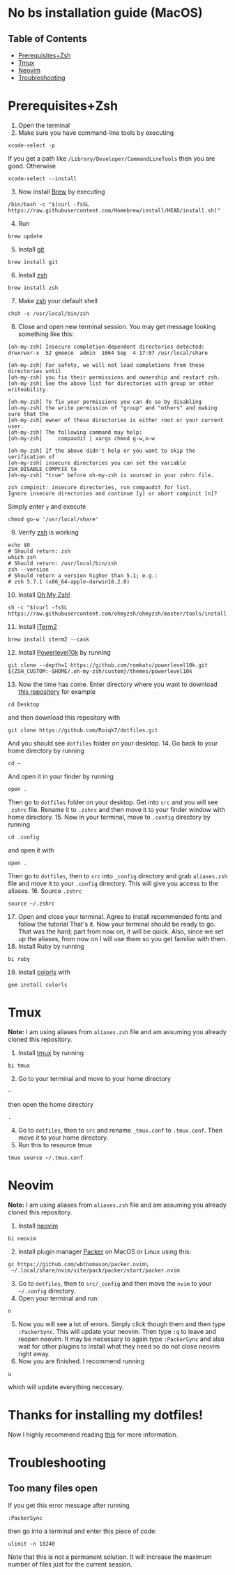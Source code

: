 # No bs installation guide (MacOS)

## Table of Contents
* [Prerequisites+Zsh](#Prerequisites+Zsh)
* [Tmux](#Tmux)
* [Neovim](#Neovim)
* [Troubleshooting](#Troubleshooting)

# Prerequisites+Zsh
1. Open the terminal
2. Make sure you have command-line tools by executing
```
xcode-select -p
```
If you get a path like `/Library/Developer/CommandLineTools` then you are good. Otherwise
```
xcode-select --install
```
3. Now install [Brew](https://brew.sh) by executing
```
/bin/bash -c "$(curl -fsSL https://raw.githubusercontent.com/Homebrew/install/HEAD/install.sh)"
```
4. Run 
```
brew update
```
5. Install [git](https://git-scm.com)
```
brew install git
```
6. Install [zsh](https://zsh.sourceforge.io)
```
brew install zsh
```
7. Make [zsh](https://zsh.sourceforge.io) your default shell
```
chsh -s /usr/local/bin/zsh
```
8. Close and open new terminal session. You may get message looking something like this:
```
[oh-my-zsh] Insecure completion-dependent directories detected:
drwxrwxr-x  52 gmeece  admin  1664 Sep  4 17:07 /usr/local/share

[oh-my-zsh] For safety, we will not load completions from these directories until
[oh-my-zsh] you fix their permissions and ownership and restart zsh.
[oh-my-zsh] See the above list for directories with group or other writeability.

[oh-my-zsh] To fix your permissions you can do so by disabling
[oh-my-zsh] the write permission of "group" and "others" and making sure that the
[oh-my-zsh] owner of these directories is either root or your current user.
[oh-my-zsh] The following command may help:
[oh-my-zsh]     compaudit | xargs chmod g-w,o-w

[oh-my-zsh] If the above didn't help or you want to skip the verification of
[oh-my-zsh] insecure directories you can set the variable ZSH_DISABLE_COMPFIX to
[oh-my-zsh] "true" before oh-my-zsh is sourced in your zshrc file.

zsh compinit: insecure directories, run compaudit for list.
Ignore insecure directories and continue [y] or abort compinit [n]? 
```
Simply enter `y` and execute 
```
chmod go-w '/usr/local/share'
```
9. Verify [zsh](https://zsh.sourceforge.io) is working
```
echo $0
# Should return: zsh
which zsh
# Should return: /usr/local/bin/zsh
zsh --version
# Should return a version higher than 5.1; e.g.:
# zsh 5.7.1 (x86_64-apple-darwin18.2.0)
```
10. Install [Oh My Zsh!](https://ohmyz.sh)
```
sh -c "$(curl -fsSL https://raw.githubusercontent.com/ohmyzsh/ohmyzsh/master/tools/install.sh)"
```
11. Install [iTerm2](https://iterm2.com)
```
brew install iterm2 --cask
```
12. Install [Powerlevel10k](https://github.com/romkatv/powerlevel10k) by running
```
git clone --depth=1 https://github.com/romkatv/powerlevel10k.git ${ZSH_CUSTOM:-$HOME/.oh-my-zsh/custom}/themes/powerlevel10k
```
13. Now the time has come. Enter directory where you want to download [this repository](https://github.com/Roiqk7/dotfiles) for example
```
cd Desktop
```
and then download this repository with
```
git clone https://github.com/Roiqk7/dotfiles.git
```
And you should see `dotfiles` folder on your desktop.
14. Go back to your home directory by running
```
cd ~
```
And open it in your finder by running
```
open .
```
Then go to `dotfiles` folder on your desktop. Get into `src` and you will see `_zshrc` file. Rename it to `.zshrc` and then move it to your finder window with home directory.
15. Now in your terminal, move to `.config` directory by running
```
cd .config
```
and open it with
```
open .
```
Then go to `dotfiles`, then to `src` into `_config` directory and grab `aliases.zsh` file and move it to your `.config` directory. This will give you access to the aliases.
16. Source `.zshrc`
```
source ~/.zshrc
```
17. Open and close your terminal. Agree to install recommended fonts and follow the tutorial
That's it. Now your terminal should be ready to go. That was the hard; part from now on, it will be quick. Also, since we set up the aliases, from now on I will use them so you get familiar with them.
18. Install Ruby by running
```
bi ruby
```
19. Install [colorls](https://github.com/athityakumar/colorls) with
```
gem install colorls
```

# Tmux
**Note:** I am using aliases from `aliases.zsh` file and am assuming you already cloned this repository.
1. Install [tmux](https://github.com/tmux/tmux) by running
```
bi tmux
```
2. Go to your terminal and move to your home directory
```
~
```
then open the home directory 
```
.
```
4. Go to `dotfiles`, then to `src` and rename `_tmux.conf` to `.tmux.conf`. Then move it to your home directory.
5. Run this to resource tmux
```
tmux source ~/.tmux.conf
```

# Neovim
**Note:** I am using aliases from `aliases.zsh` file and am assuming you already cloned this repository.
1. Install [neovim](https://neovim.io)
```
bi neovim
```
2. Install plugin manager [Packer](https://github.com/wbthomason/packer.nvim#quickstart) on MacOS or Linux using this:
```
gc https://github.com/wbthomason/packer.nvim\
 ~/.local/share/nvim/site/pack/packer/start/packer.nvim
```
3. Go to `dotfiles`, then to `src/_config` and then move the `nvim` to your `~/.config` directory.
4. Open your terminal and run:
```
n
```
5. Now you will see a lot of errors. Simply click though them and then type `:PackerSync`. This will update your neovim. Then type `:q` to leave and reopen neovim. It may be necessary to again type `:PackerSync` and also wait for other plugins to install what they need so do not close neovim right away.
6. Now you are finished. I recommend running
```
u
``` 
which will update everything neccesary.

# Thanks for installing my dotfiles!
Now I highly recommend reading [this](https://github.com/Roiqk7/dotfiles/blob/main/README.md) for more information.

# Troubleshooting

## Too many files open
If you get this error message after running 
```
:PackerSync
``` 
then go into a terminal and enter this piece of code: 
```
ulimit -n 10240
``` 
Note that this is not a permanent solution. It will increase the maximum number of files just for the current session.
